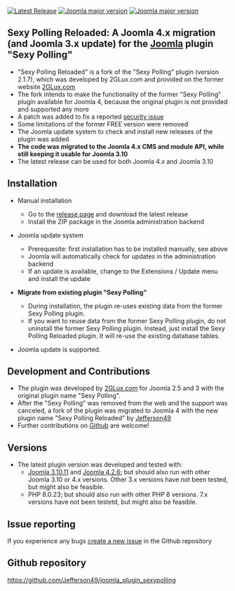 [![Latest Release](https://img.shields.io/github/v/release/Jefferson49/joomla_plugin_sexypolling?display_name=tag)](https://github.com/Jefferson49/joomla_plugin_sexypolling/releases/latest)
[![Joomla major version](https://img.shields.io/badge/joomla-v3.x-green)](https://downloads.joomla.org/cms/joomla3)
[![Joomla major version](https://img.shields.io/badge/joomla-v4.x-green)](https://downloads.joomla.org/cms/joomla4)
## Sexy Polling Reloaded: A Joomla 4.x migration (and Joomla 3.x update) for the [Joomla](https://www.joomla.org/) plugin "Sexy Polling" 
+ "Sexy Polling Reloaded" is a fork of the "Sexy Polling" plugin (version 2.1.7), which was developed by 2GLux.com and provided on the former website [2GLux.com](https://web.archive.org/web/20211215150923/https://2glux.com/projects/sexypolling)
+ The fork intends to make the functionality of the former "Sexy Polling" plugin available for Joomla 4, because the original plugin is not provided and supported any more
+ A patch was added to fix a reported [security issue](https://www.exploit-db.com/exploits/50927)
+ Some limitations of the former FREE version were removed
+ The Joomla update system to check and install new releases of the plugin was added
+ **The code was migrated to the Joomla 4.x CMS and module API, while still keeping it usable for Joomla 3.10**
+ The latest release can be used for both Joomla 4.x and Joomla 3.10

##  Installation
+ Manual installation
    + Go to the [release page](https://github.com/Jefferson49/joomla_plugin_sexypolling/releases) and download the latest release
    + Install the ZIP package in the Joomla administration backend
+ Joomla update system
    + Prerequesite: first installation has to be installed manually, see above
    + Joomla will automatically check for updates in the administration backend
    + If an update is available, change to the Extensions / Update menu and install the update 
+ **Migrate from existing plugin "Sexy Polling"**
    + During installation, the plugin re-uses existing data from the former Sexy Polling plugin. 
    + If you want to reuse data from the former Sexy Polling plugin, do not uninstall the former Sexy Polling plugin. Instead, just install the Sexy Polling Reloaded plugin. It will re-use the existing database tables.

+ Joomla update is supported.

## Development and Contributions
+ The plugin was developed by [2GLux.com](2GLux.com) for Joomla 2.5 and 3 with the original plugin name "Sexy Polling".
+ After the "Sexy Polling" was removed from the web and the support was canceled, a fork of the plugin was migrated to Joomla 4 with the new plugin name "Sexy Polling Reloaded" by [Jefferson49](https://github.com/Jefferson49)
+ Further contributions on [Github](https://github.com/Jefferson49/joomla_plugin_sexypolling) are welcome!

##  Versions 
+ The latest plugin version was developed and tested with: 
    + [Joomla 3.10.11](https://downloads.joomla.org/cms/joomla3) and [Joomla 4.2.6](https://downloads.joomla.org/cms/joomla4); but should also run with other Joomla 3.10 or 4.x versions. Other 3.x versions have not been tested, but might also be feasible.
    + PHP 8.0.23; but should also run with other PHP 8 versions. 7.x versions have not been testetd, but might also be feasible.

## Issue reporting
If you experience any bugs [create a new issue](https://github.com/Jefferson49/joomla_plugin_sexypolling/issues) in the Github repository
##  Github repository  
https://github.com/Jefferson49/joomla_plugin_sexypolling
